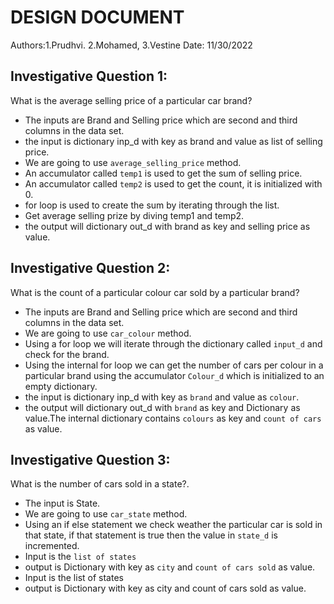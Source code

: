 # DESIGN DOCUMENT
Authors:1.Prudhvi.
        2.Mohamed,
        3.Vestine
Date: 11/30/2022
## Investigative Question 1:
What is the average selling price of a particular car brand?
* The inputs are Brand and Selling price which are second and third columns in the data set.
* the input is dictionary inp_d with key as brand and value as list of selling price.
* We are going to use `average_selling_price` method.
* An accumulator called `temp1` is used to get the sum of selling price.
* An accumulator called `temp2` is used to get the count, it is initialized with 0.
* for loop is used to create the sum by iterating through the list.
* Get average selling prize by diving temp1 and temp2.
* the output will dictionary out_d with brand as key and selling price as value.

## Investigative Question 2:
What is the count of a particular colour car sold by a particular brand?
* The inputs are Brand and Selling price which are second and third columns in the data set.
* We are going to use `car_colour` method.
* Using a for loop we will iterate through the dictionary called `input_d` and check for the brand.
* Using the internal for loop we can get the number of cars per colour in a particular brand using the accumulator `Colour_d` which is initialized to an empty dictionary.
* the input is dictionary inp_d with key as `brand` and value as `colour`.
* the output will dictionary out_d with `brand` as key and Dictionary as value.The internal dictionary contains `colours` as key and `count of cars` as value.

## Investigative Question 3:
What is the number of cars sold in a state?.
* The input is State.
* We are going to use `car_state` method.
* Using an if else statement we check weather the particular car is sold in 
   that state, if that statement is true then the value in `state_d` is 
    incremented. 
* Input is the `list of states`
* output is Dictionary with key as `city` and `count of cars sold` as value.
* Input is the list of states
* output is Dictionary with key as city and count of cars sold as value.



